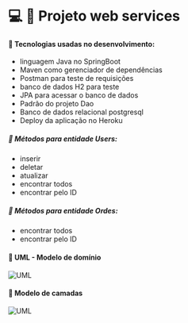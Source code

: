 # :computer: :pushpin: Projeto web services


#### :small_blue_diamond: Tecnologias usadas no desenvolvimento:
- linguagem Java no SpringBoot
- Maven como gerenciador de dependências
- Postman para teste de requisições
- banco de dados H2 para teste
- JPA para acessar o banco de dados
- Padrão do projeto Dao
- Banco de dados relacional postgresql
- Deploy da aplicação no Heroku

##### :small_blue_diamond: Métodos para entidade Users:
- inserir
- deletar
- atualizar
- encontrar todos
- encontrar pelo ID

##### :small_blue_diamond: Métodos para entidade Ordes:
- encontrar todos
- encontrar pelo ID

#### :small_blue_diamond: UML - Modelo de domínio
![UML](https://github.com/anna104016/Projeto-web-services/blob/main/weservices-uml.PNG)

#### :small_blue_diamond: Modelo de camadas
![UML](https://github.com/anna104016/Projeto-web-services/blob/main/camadas%20web.PNG)
